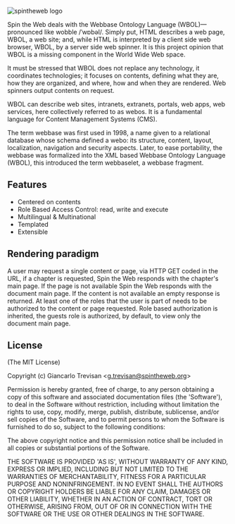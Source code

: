 ![spintheweb logo](https://www.spintheweb.org/wp-content/uploads/2018/12/logo.svg)

Spin the Web deals with the Webbase Ontology Language (WBOL)—pronounced like wobble /ˈwɒbəl/. Simply put, HTML describes a web page, WBOL, a web site; and, while HTML is interpreted by a client side web browser, WBOL, by a server side web spinner. It is this project opinion that WBOL is a missing component in the World Wide Web space.

It must be stressed that WBOL does not replace any technology, it coordinates technologies; it focuses on contents, defining what they are, how they are organized, and where, how and when they are rendered. Web spinners output contents on request.

WBOL can describe web sites, intranets, extranets, portals, web apps, web services, here collectively referred to as webos. It is a fundamental language for Content Management Systems (CMS).

The term webbase was first used in 1998, a name given to a relational database whose schema defined a webo: its structure, content, layout, localization, navigation and security aspects. Later, to ease portability, the webbase was formalized into the XML based Webbase Ontology Language (WBOL), this introduced the term webbaselet, a webbase fragment.


## Features
* Centered on contents
* Role Based Access Control: read, write and execute
* Multilingual & Multinational
* Templated
* Extensible

## Rendering paradigm
A user may request a single content or page, via HTTP GET coded in the URL, if a chapter is requested, Spin the Web responds with the chapter's main page. If the page is not available Spin the Web responds with the document main page.
If the content is not available an empty response is returned.
At least one of the roles that the user is part of needs to be authorized to the content or page requested.
Role based authorization is inherited, the guests role is authorized, by default, to view only the document main page. 


## License

(The MIT License)

Copyright (c) Giancarlo Trevisan &lt;g.trevisan@spintheweb.org&gt;

Permission is hereby granted, free of charge, to any person obtaining
a copy of this software and associated documentation files (the
'Software'), to deal in the Software without restriction, including
without limitation the rights to use, copy, modify, merge, publish,
distribute, sublicense, and/or sell copies of the Software, and to
permit persons to whom the Software is furnished to do so, subject to
the following conditions:

The above copyright notice and this permission notice shall be
included in all copies or substantial portions of the Software.

THE SOFTWARE IS PROVIDED 'AS IS', WITHOUT WARRANTY OF ANY KIND,
EXPRESS OR IMPLIED, INCLUDING BUT NOT LIMITED TO THE WARRANTIES OF
MERCHANTABILITY, FITNESS FOR A PARTICULAR PURPOSE AND NONINFRINGEMENT.
IN NO EVENT SHALL THE AUTHORS OR COPYRIGHT HOLDERS BE LIABLE FOR ANY
CLAIM, DAMAGES OR OTHER LIABILITY, WHETHER IN AN ACTION OF CONTRACT,
TORT OR OTHERWISE, ARISING FROM, OUT OF OR IN CONNECTION WITH THE
SOFTWARE OR THE USE OR OTHER DEALINGS IN THE SOFTWARE.
